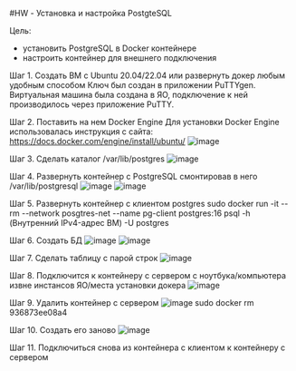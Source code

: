 #HW - Установка и настройка PostgteSQL

Цель:
- установить PostgreSQL в Docker контейнере
- настроить контейнер для внешнего подключения

Шаг 1. Создать ВМ с Ubuntu 20.04/22.04 или развернуть докер любым удобным способом
Ключ был создан в приложении PuTTYgen. Виртуальная машина была создана в ЯО, подключение к ней производилось через приложение PuTTY.

Шаг 2. Поставить на нем Docker Engine
Для установки Docker Engine использовалась инструкция с сайта: https://docs.docker.com/engine/install/ubuntu/
![image](https://github.com/user-attachments/assets/babea19e-d223-4406-8776-a96444668fbe)

Шаг 3. Сделать каталог /var/lib/postgres
![image](https://github.com/user-attachments/assets/f1da250e-e380-4d31-8580-c88b43e0a78f)

Шаг 4. Развернуть контейнер с PostgreSQL смонтировав в него /var/lib/postgresql
![image](https://github.com/user-attachments/assets/4583a19d-f1a9-49d3-855e-c3bd1132ad95)
![image](https://github.com/user-attachments/assets/863a83c7-372e-4694-828b-845b2a8b9819)

Шаг 5. Развернуть контейнер с клиентом postgres
   sudo docker run -it --rm --network posgtres-net --name pg-client postgres:16 psql -h (Внутренний IPv4-адрес ВМ) -U postgres

Шаг 6. Создать БД
![image](https://github.com/user-attachments/assets/f91bb609-1c6a-455c-9d96-d3f859b83d14)
![image](https://github.com/user-attachments/assets/8ccc73a4-1c71-435a-b3b9-09d47c32795b)

Шаг 7. Сделать таблицу с парой строк
![image](https://github.com/user-attachments/assets/6ac74b68-029d-4952-a828-4ef953e1a506)

Шаг 8. Подключится к контейнеру с сервером с ноутбука/компьютера извне инстансов ЯО/места установки докера
![image](https://github.com/user-attachments/assets/804f08f1-5347-4d24-8448-d3685eb2164f)

Шаг 9. Удалить контейнер с сервером
![image](https://github.com/user-attachments/assets/aa3c3c61-5802-497d-aec3-43e936bbc0ae)
   sudo docker rm 936873ee08a4

Шаг 10. Создать его заново
![image](https://github.com/user-attachments/assets/c7bfaa93-93bd-4bc3-84b9-9b8c8aecf647)

Шаг 11. Подключиться снова из контейнера с клиентом к контейнеру с сервером

